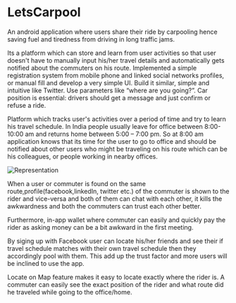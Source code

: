 # LetsCarpool

An android application where users share their ride by carpooling hence saving fuel and tiredness from driving in long traffic jams.


Its a platform which can store and learn from user activities so that user doesn't have to manually input his/her travel details and automatically gets notified about the commuters on his route.
Implemented a simple registration system from mobile phone and linked social networks profiles, or manual fill and develop a very simple UI.
Build it similar, simple and intuitive like Twitter. Use parameters like “where are you going?”. Car position is essential: drivers should get a message and just confirm or refuse a
ride.


Platform which tracks user's activities over a period of time and try to learn his travel schedule. In India people usually leave for office between 8:00-10:00 am and returns home between 5:00 – 7:00 pm. So at 8:00 am application knows that its time for the user to go to office and should be notified about other users who might be traveling on his route which can be his colleagues, or people working in nearby offices. 

![Representation](https://drive.google.com/open?id=1z9DfvkD52nBeiDjL1Ivjikj_u4BK4jwv)


When a user or commuter is found on the same route,profile(facebook,linkedIn, twitter etc.) of the commuter is shown to the rider and vice-versa and both of them can chat with each other, it kills the awkwardness and both the commuters can trust each other better.

Furthermore, in-app wallet where commuter can easily and quickly pay the rider as asking money
can be a bit awkward in the first meeting.

By siging up with Facebook user can locate his/her friends and see their if travel schedule matches
with their own travel schedule then they accordingly pool with them. This add up the trust factor
and more users will be inclined to use the app.

Locate on Map feature makes it easy to locate exactly where the rider is. A commuter can easily see
the exact position of the rider and what route did he traveled while going to the office/home.

